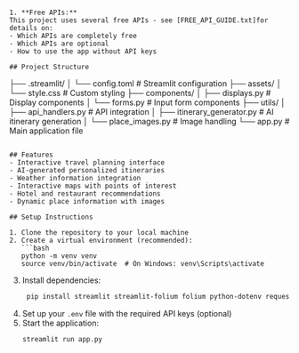 
   ```

1. **Free APIs:**
   This project uses several free APIs - see [FREE_API_GUIDE.txt]for details on:
   - Which APIs are completely free
   - Which APIs are optional
   - How to use the app without API keys

## Project Structure
```
├── .streamlit/
│   └── config.toml      # Streamlit configuration
├── assets/
│   └── style.css        # Custom styling
├── components/
│   ├── displays.py      # Display components
│   └── forms.py         # Input form components
├── utils/
│   ├── api_handlers.py  # API integration
│   ├── itinerary_generator.py  # AI itinerary generation
│   └── place_images.py  # Image handling
└── app.py              # Main application file
```

## Features
- Interactive travel planning interface
- AI-generated personalized itineraries
- Weather information integration
- Interactive maps with points of interest
- Hotel and restaurant recommendations
- Dynamic place information with images

## Setup Instructions

1. Clone the repository to your local machine
2. Create a virtual environment (recommended):
   ```bash
   python -m venv venv
   source venv/bin/activate  # On Windows: venv\Scripts\activate
   ```
3. Install dependencies:
   ```bash
    pip install streamlit streamlit-folium folium python-dotenv requests trafilatura
   ```
4. Set up your `.env` file with the required API keys (optional)
5. Start the application:
   ```bash
   streamlit run app.py